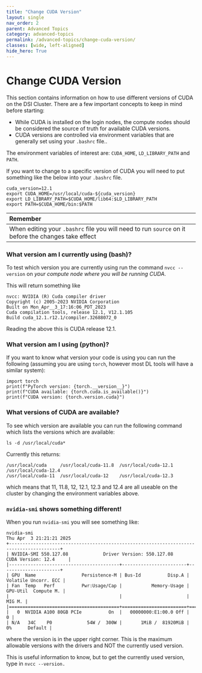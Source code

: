 ```yaml
---
title: "Change CUDA Version"
layout: single
nav_order: 2
parent: Advanced Topics
category: advanced-topics
permalink: /advanced-topics/change-cuda-version/
classes: [wide, left-aligned]
hide_hero: True
---
```


# Change CUDA Version

This section contains information on how to use different versions of CUDA on the DSI Cluster. There are a few important concepts to keep in mind before starting:

*   While CUDA is installed on the login nodes, the compute nodes should be considered the source of truth for available CUDA versions.
*   CUDA versions are controlled via environment variables that are generally set using your `.bashrc` file..

The environment variables of interest are: `CUDA_HOME`, `LD_LIBRARY_PATH` and `PATH`.

If you want to change to a specific version of CUDA you will need to put something like the below into your `.bashrc` file.

```
cuda_version=12.1
export CUDA_HOME=/usr/local/cuda-${cuda_version}
export LD_LIBRARY_PATH=$CUDA_HOME/lib64:$LD_LIBRARY_PATH
export PATH=$CUDA_HOME/bin:$PATH
```

| Remember                                                                                    |
| :------------------------------------------------------------------------------------------ |
| When editing your `.bashrc` file you will need to run `source` on it before the changes take effect |

### What version am I currently using (bash)?

To test which version you are currently using run the command `nvcc --version` on _your compute node where you will be running CUDA_.

This will return something like

```
nvcc: NVIDIA (R) Cuda compiler driver
Copyright (c) 2005-2023 NVIDIA Corporation
Built on Mon_Apr__3_17:16:06_PDT_2023
Cuda compilation tools, release 12.1, V12.1.105
Build cuda_12.1.r12.1/compiler.32688072_0
```

Reading the above this is CUDA release 12.1.

### What version am I using (python)?

If you want to know what version your code is using you can run the following (assuming you are using `torch`, however most DL tools will have a similar system):

```
import torch
print(f"PyTorch version: {torch.__version__}")
print(f"CUDA available: {torch.cuda.is_available()}")
print(f"CUDA version: {torch.version.cuda}")
```

### What versions of CUDA are available?

To see which version are available you can run the following command which lists the versions which are available:

`ls -d /usr/local/cuda*`

Currently this returns:

```
/usr/local/cuda     /usr/local/cuda-11.8  /usr/local/cuda-12.1  /usr/local/cuda-12.4
/usr/local/cuda-11  /usr/local/cuda-12    /usr/local/cuda-12.3
```

which means that 11, 11.8, 12, 12.1, 12.3 and 12.4 are all useable on the cluster by changing the environment variables above.

### `nvidia-smi` shows something different!

When you run `nvidia-smi` you will see something like:

```
nvidia-smi
Thu Apr  3 21:21:21 2025
+-----------------------------------------------------------------------------------------+
| NVIDIA-SMI 550.127.08             Driver Version: 550.127.08     CUDA Version: 12.4     |
|-----------------------------------------+------------------------+----------------------+
| GPU  Name                 Persistence-M | Bus-Id          Disp.A | Volatile Uncorr. ECC |
| Fan  Temp   Perf          Pwr:Usage/Cap |           Memory-Usage | GPU-Util  Compute M. |
|                                         |                        |               MIG M. |
|=========================================+========================+======================|
|   0  NVIDIA A100 80GB PCIe          On  |   00000000:E1:00.0 Off |                    0 |
| N/A   34C    P0             54W /  300W |       1MiB /  81920MiB |      0%      Default |
```

where the version is in the upper right corner. This is the maximum allowable versions with the drivers and NOT the currently used version.

This is useful information to know, but to get the currently used version, type in `nvcc --version.`
